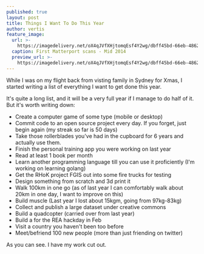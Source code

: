 ```yaml
---
published: true
layout: post
title: Things I Want To Do This Year
author: vertis
feature_image:
  url: >-
    https://imagedelivery.net/oX4qJVfXHjtomqEsf4Y2wg/dbff45bd-66eb-4862-e4b9-960bf5fb1c00/w=800
  caption: First Matterport scans - Mid 2014
  preview_url: >-
    https://imagedelivery.net/oX4qJVfXHjtomqEsf4Y2wg/dbff45bd-66eb-4862-e4b9-960bf5fb1c00/w=450
---
```



While I was on my flight back from visting family in Sydney for Xmas, I started writing a list of everything I want to get done this year.
<!--more-->
It's quite a long list, and it will be a very full year if I manage to do half of it. But it's worth writing down:

- Create a computer game of some type (mobile or desktop)
- Commit code to an open source project every day. If you forget, just begin again (my streak so far is 50 days)
- Take those rollerblades you've had in the cupboard for 6 years and actually use them.
- Finish the personal training app you were working on last year
- Read at least 1 book per month
- Learn another programming language till you can use it proficiently (I'm working on learning golang)
- Get the RHoK project FGIS out into some fire trucks for testing
- Design something from scratch and 3d print it
- Walk 100km in one go (as of last year I can comfortably walk about 20km in one day, I want to improve on this)
- Build muscle (Last year I lost about 15kgm, going from 97kg-83kg)
- Collect and publish a large dataset under creative commons
- Build a quadcopter (carried over from last year)
- Build a <Redacted> for the REA hackday in Feb
- Visit a country you haven't been too before
- Meet/befriend 100 new people (more than just friending on twitter)

As you can see. I have my work cut out.

